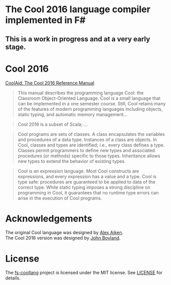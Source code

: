 # The Cool 2016 language compiler implemented in F#

## This is a work in progress and at a very early stage.

# Cool 2016

[CoolAid: The Cool 2016 Reference Manual](http://pabst.cs.uwm.edu/classes/cs654/handouts/cool-manual.pdf)

> This manual describes the programming language Cool: the Classroom Object-Oriented Language. Cool
is a small language that can be implemented in a one semester course. Still, Cool retains many of
the features of modern programming languages including objects, static typing, and automatic memory
management...  

> Cool 2016 is a subset of Scala; ...  

> Cool programs are sets of classes. A class encapsulates the variables and procedures of a data type.
Instances of a class are objects. In Cool, classes and types are identified; i.e., every class defines a type.
Classes permit programmers to define new types and associated procedures (or methods) specific to those
types. Inheritance allows new types to extend the behavior of existing types.  

> Cool is an expression language. Most Cool constructs are expressions, and every expression has a
value and a type. Cool is type safe: procedures are guaranteed to be applied to data of the correct type.
While static typing imposes a strong discipline on programming in Cool, it guarantees that no runtime
type errors can arise in the execution of Cool programs.

# Acknowledgements

 The original Cool language was designed by [Alex Aiken](https://theory.stanford.edu/~aiken/).  
 The Cool 2016 version was designed by [John Boyland](https://uwm.edu/engineering/people/boyland-ph-d-john/).

# License

The [fs-coollang](https://github.com/mykolav/fs-coollang) project is licensed under the MIT license.
See [LICENSE](./LICENSE) for details.
